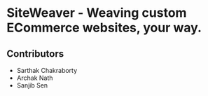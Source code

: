 # SiteWeaver - Weaving custom ECommerce websites, your way.

## Contributors

- Sarthak Chakraborty
- Archak Nath 
- Sanjib Sen